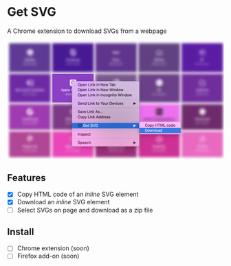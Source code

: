 # Get SVG
A Chrome extension to download SVGs from a webpage

![Context menu of Get SVG](/assets/context-menu.png)

## Features
* [x] Copy HTML code of an _inline_ SVG element
* [x] Download an _inline_ SVG element
* [ ] Select SVGs on page and download as a zip file

## Install
* [ ] Chrome extension (soon)
* [ ] Firefox add-on (soon)
